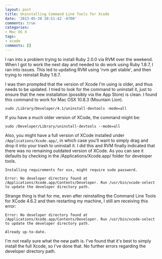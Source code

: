 ```yaml
---
layout: post
title: Uninstalling Command Line Tools for Xcode
date: '2013-05-20 20:51:42 -0700'
comments: true
categories:
- Mac OS X
tags:
- xcode
comments: []
---
```


I ran into a problem trying to install Ruby 2.0.0 via RVM over the weekend.
When I got to work the next day and needed to do work using Ruby 1.8.7, I ran
into issues. This led to updating RVM using 'rvm get stable', and then trying to
reinstall Ruby 1.8.7.

I was then prompted that the version of Xcode I'm using is older, and thus needs
to be updated. I tried to look for the command to uninstall it, just to ensure
that the new installation (possibly via the App Store) is clean. I found this
command to work for Mac OSX 10.8.3 (Mountain Lion).

``` shell
sudo /Library/Developer/4.1/uninstall-devtools -mode=all
```
<!--more-->

If you have a much older version of XCode, the command might be:

``` shell
sudo /Developer/Library/uninstall-devtools --mode=all
```

Also, you might have a full version of XCode installed under
`/Applications/Xcode.app/`, in which case you'll want to simply drag and drop
it into your trash to uninstall it. I did this and RVM finally indicated that
there was no remaining outdated version of XCode. As you can see it defaults by
checking in the /Applications/Xcode.app/ folder for developer tools.

```shell
Installing requirements for osx, might require sudo password.

Error: No developer directory found at /Applications/Xcode.app/Contents/Developer. Run /usr/bin/xcode-select to update the developer directory path.
```

Strange thing is that for me, even after reinstalling the Command Line Tools for
XCode 4.6.2 and then restarting my machine, I still am receiving this error:

```shell
Error: No developer directory found at /Applications/Xcode.app/Contents/Developer. Run /usr/bin/xcode-select to update the developer directory path.

Already up-to-date.
```

I'm not really sure what the new path is. I've found that it's best to simply
install the full Xcode, so I've done that. No further errors regarding the
developer directory path.
